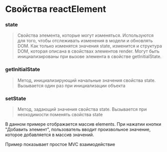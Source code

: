 # Свойства reactElement
### state

> Свойства элемента, которые могут изменяться. Используются для того, чтобы отслеживать изменения в модели и обновлять DOM. Как только изменятся значения state, изменится и структура DOM, которая описана в свойствах элементов render.
  Могут быть инициализированы при вызове элемента в свойстве getInitialState.

### getInitialState

> Метод, инициализирующий начальные значения свойства state.
Вызывается один раз при инициализации объекта

### setState

> Метод, задающий значения свойства state.
Вызывается при неоходимости поменять свойства state

В данном примере отображается массив elements. При нажатии кнопки "Добавить элемент",
пользователь вводит произвольное значение, которое добавляется в массив значений.

Пример показывает простое MVC взаимодействие